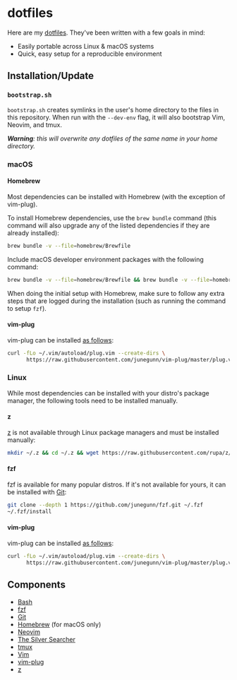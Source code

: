 # dotfiles

Here are my [dotfiles](https://dotfiles.github.io). They've been written with a few goals in mind:
 * Easily portable across Linux & macOS systems
 * Quick, easy setup for a reproducible environment

## Installation/Update

### `bootstrap.sh`

`bootstrap.sh` creates symlinks in the user's home directory to the files in this repository. When run with the `--dev-env` flag, it will also bootstrap Vim, Neovim, and tmux.

*__Warning__: this will overwrite any dotfiles of the same name in your home directory.*

### macOS

#### Homebrew

Most dependencies can be installed with Homebrew (with the exception of vim-plug).

To install Homebrew dependencies, use the `brew bundle` command (this command will also upgrade any of the listed dependencies if they are already installed):

```sh
brew bundle -v --file=homebrew/Brewfile
```

Include macOS developer environment packages with the following command:

```sh
brew bundle -v --file=homebrew/Brewfile && brew bundle -v --file=homebrew/Brewfile-dev-env
```

When doing the initial setup with Homebrew, make sure to follow any extra steps that are logged during the installation (such as running the command to setup `fzf`).

#### vim-plug

vim-plug can be installed [as follows](https://github.com/junegunn/vim-plug#vim):

```sh
curl -fLo ~/.vim/autoload/plug.vim --create-dirs \
      https://raw.githubusercontent.com/junegunn/vim-plug/master/plug.vim
```

### Linux

While most dependencies can be installed with your distro's package manager, the following tools need to be installed manually.

#### z

[z](https://github.com/rupa/z) is not available through Linux package managers and must be installed manually:

```sh
mkdir ~/.z && cd ~/.z && wget https://raw.githubusercontent.com/rupa/z/master/z.sh
```

#### fzf

fzf is available for many popular distros. If it's not available for yours, it can be installed with [Git](https://github.com/junegunn/fzf#using-git):

```sh
git clone --depth 1 https://github.com/junegunn/fzf.git ~/.fzf
~/.fzf/install
```

#### vim-plug

vim-plug can be installed [as follows](https://github.com/junegunn/vim-plug#vim):

```sh
curl -fLo ~/.vim/autoload/plug.vim --create-dirs \
      https://raw.githubusercontent.com/junegunn/vim-plug/master/plug.vim
```

## Components

- [Bash](https://www.gnu.org/software/bash/)
- [fzf](https://github.com/junegunn/fzf)
- [Git](https://git-scm.com/)
- [Homebrew](https://brew.sh/) (for macOS only)
- [Neovim](https://neovim.io/)
- [The Silver Searcher](https://github.com/ggreer/the_silver_searcher)
- [tmux](https://github.com/tmux/tmux)
- [Vim](https://www.vim.org/)
- [vim-plug](https://github.com/junegunn/vim-plug)
- [z](https://github.com/rupa/z)
